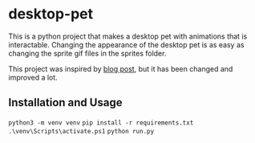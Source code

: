 # desktop-pet
This is a python project that makes a desktop pet with animations that is interactable. Changing the appearance of the desktop pet is as easy as changing the sprite gif files in the 
sprites folder.

This project was inspired by
[blog post](https://medium.com/analytics-vidhya/create-your-own-desktop-pet-with-python-5b369be18868),
but it has been changed and improved a lot.



## Installation and Usage
`python3 -m venv venv`
`pip install -r requirements.txt`
`.\venv\Scripts\activate.ps1`
`python run.py`
